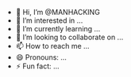 - 👋 Hi, I’m @MANHACKING
- 👀 I’m interested in ...
- 🌱 I’m currently learning ...
- 💞️ I’m looking to collaborate on ...
- 📫 How to reach me ...
- 😄 Pronouns: ...
- ⚡ Fun fact: ...

<!---
MANHACKING/MANHACKING is a ✨ special ✨ repository because its `README.md` (this file) appears on your GitHub profile.
You can click the Preview link to take a look at your changes.
--->
